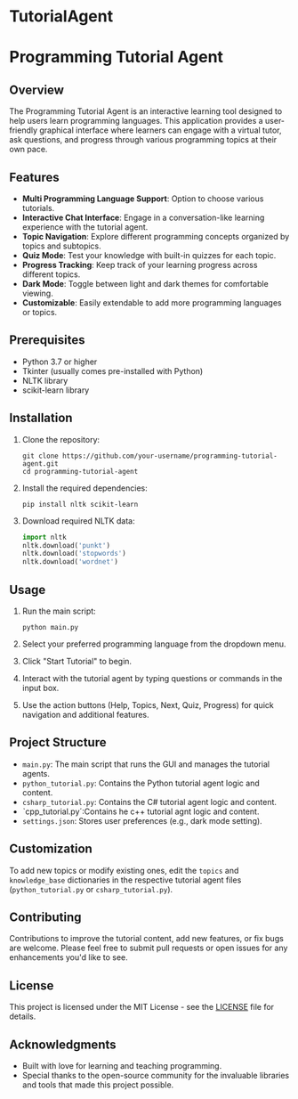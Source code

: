# TutorialAgent
# Programming Tutorial Agent

## Overview

The Programming Tutorial Agent is an interactive learning tool designed to help users learn programming languages. This application provides a user-friendly graphical interface where learners can engage with a virtual tutor, ask questions, and progress through various programming topics at their own pace.

## Features

- **Multi Programming Language Support**: Option to choose various tutorials.
- **Interactive Chat Interface**: Engage in a conversation-like learning experience with the tutorial agent.
- **Topic Navigation**: Explore different programming concepts organized by topics and subtopics.
- **Quiz Mode**: Test your knowledge with built-in quizzes for each topic.
- **Progress Tracking**: Keep track of your learning progress across different topics.
- **Dark Mode**: Toggle between light and dark themes for comfortable viewing.
- **Customizable**: Easily extendable to add more programming languages or topics.

## Prerequisites

- Python 3.7 or higher
- Tkinter (usually comes pre-installed with Python)
- NLTK library
- scikit-learn library

## Installation

1. Clone the repository:
   ```
   git clone https://github.com/your-username/programming-tutorial-agent.git
   cd programming-tutorial-agent
   ```

2. Install the required dependencies:
   ```
   pip install nltk scikit-learn
   ```

3. Download required NLTK data:
   ```python
   import nltk
   nltk.download('punkt')
   nltk.download('stopwords')
   nltk.download('wordnet')
   ```

## Usage

1. Run the main script:
   ```
   python main.py
   ```

2. Select your preferred programming language  from the dropdown menu.

3. Click "Start Tutorial" to begin.

4. Interact with the tutorial agent by typing questions or commands in the input box.

5. Use the action buttons (Help, Topics, Next, Quiz, Progress) for quick navigation and additional features.

## Project Structure

- `main.py`: The main script that runs the GUI and manages the tutorial agents.
- `python_tutorial.py`: Contains the Python tutorial agent logic and content.
- `csharp_tutorial.py`: Contains the C# tutorial agent logic and content.
- ˋcpp_tutorial.py´:Contains he c++ tutorial agnt logic and content.
- `settings.json`: Stores user preferences (e.g., dark mode setting).

## Customization

To add new topics or modify existing ones, edit the `topics` and `knowledge_base` dictionaries in the respective tutorial agent files (`python_tutorial.py` or `csharp_tutorial.py`).

## Contributing

Contributions to improve the tutorial content, add new features, or fix bugs are welcome. Please feel free to submit pull requests or open issues for any enhancements you'd like to see.

## License

This project is licensed under the MIT License - see the [LICENSE](LICENSE) file for details.

## Acknowledgments

- Built with love for learning and teaching programming.
- Special thanks to the open-source community for the invaluable libraries and tools that made this project possible.
